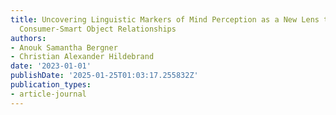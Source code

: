 ```yaml
---
title: Uncovering Linguistic Markers of Mind Perception as a New Lens to Understand
  Consumer-Smart Object Relationships
authors:
- Anouk Samantha Bergner
- Christian Alexander Hildebrand
date: '2023-01-01'
publishDate: '2025-01-25T01:03:17.255832Z'
publication_types:
- article-journal
---
```

